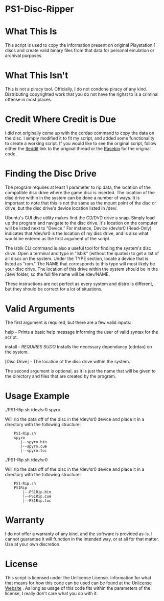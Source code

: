 # PS1-Disc-Ripper

# What This Is
This script is used to copy the information present on original Playstation 1
discs and create valid binary files from that data for personal emulation or
archival purposes.

# What This Isn't
This is not a piracy tool. Officially, I do not condone piracy of any kind.
Distributing copyrighted work that you do not have the righst to is a criminal
offense in most places.

# Credit Where Credit is Due
I did not originally come up with the cdrdao command to copy the data on the
disc. I simply modified it to fit my script, and added some functionality to
create a working script. If you would like to see the original script, follow
either the [Reddit](https://www.reddit.com/r/linux/comments/ju4m5/how_do_i_rip_a_ps1_cd_using_dd/)
link to the original thread or the [Pasebin](https://pastebin.com/TLJMAU9V)
for the original code.

# Finding the Disc Drive
The program requires at least 1 parameter to rip data, the location of the
compatible disc drive where the game disc is inserted. The location of the
disc drive within in the system can be done a number of ways. It is important
to note that this is not the same as the mount point of the disc or drive, but
the disc drive's device location listed in /dev/.

Ubuntu's GUI disc utility makes find the CD/DVD drive a snap. Simply load up
the program and navigate to the disc drive. It's location on the computer will
be listed next to "Device." For instance, Device  /dev/sr0 (Read-Only)
indicates that /dev/sr0 is the location of my disc drive, and is also what
would be entered as the first argument of the script.

The lsblk CLI command is also a useful tool for finding the system's disc
drive. Open a terminal and type in "lsblk" (without the quotes) to get a list
of all discs on the system. Under the TYPE section, locate a device that is
listed as "rom." The NAME that corresponds to this type will most likely be
your disc drive. The location of this drive within the system should be in the
/dev/ folder, so the full file name will be /dev/NAME.

These instructions are not perfect as every system and distro is different, but
they should be correct for a lot of situations.

# Valid Arguments
The first argument is required, but there are a few valid inputs:

help - Prints a basic help message informing the user of valid syntax for the
       script.

install - *REQUIRES SUDO* Installs the necessary dependancy (cdrdao) on the
          system.

[Disc Drive] - The location of the disc drive within the system.

The second argument is optional, as it is just the name that will be given to
the directory and files that are created by the program.

# Usage Example
./PS1-Rip.sh /dev/sr0 spyro

Will rip the data off of the disc in the /dev/sr0 device and place it in a
directory with the following structure:

        PS1-Rip.sh
        spyro
           |--spyro.bin
           |--spyro.cue
           |--spyro.toc


./PS1-Rip.sh /dev/sr0

Will rip the data off of the disc in the /dev/sr0 device and place it in a
directory with the following structure:

        PS1-Rip.sh
        PS1Rip
            |--PS1Rip.bin
            |--PS1Rip.cue
            |--PS1Rip.toc

# Warranty
I do not offer a warranty of any kind, and the software is provided as-is. I
cannot guarantee it will function in the intended way, or at all for that
matter. Use at your own discretion.

# License
This script is licensed under the Unlicense License. Information for what that 
means for how this code can be used can be found at the [Unlicense Website](https://unlicense.org/)
. As long as usage of this code fits within the parameters of the license, I
really don't care what you do with it.
